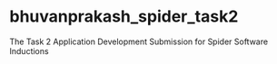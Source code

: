 # bhuvanprakash_spider_task2
The Task 2 Application Development Submission for Spider Software Inductions
